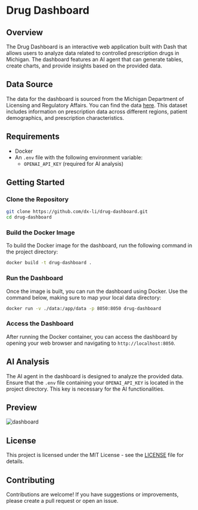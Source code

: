 
# Drug Dashboard

## Overview

The Drug Dashboard is an interactive web application built with Dash that allows users to analyze data related to controlled prescription drugs in Michigan. The dashboard features an AI agent that can generate tables, create charts, and provide insights based on the provided data.

## Data Source

The data for the dashboard is sourced from the Michigan Department of Licensing and Regulatory Affairs. You can find the data [here](https://www.michigan.gov/lara/bureau-list/bpl/health/maps/reports). This dataset includes information on prescription data across different regions, patient demographics, and prescription characteristics.

## Requirements

- Docker
- An `.env` file with the following environment variable:
  - `OPENAI_API_KEY` (required for AI analysis)

## Getting Started

### Clone the Repository

```bash
git clone https://github.com/dx-li/drug-dashboard.git
cd drug-dashboard
```

### Build the Docker Image

To build the Docker image for the dashboard, run the following command in the project directory:

```bash
docker build -t drug-dashboard .
```

### Run the Dashboard

Once the image is built, you can run the dashboard using Docker. Use the command below, making sure to map your local data directory:

```bash
docker run -v ./data:/app/data -p 8050:8050 drug-dashboard
```

### Access the Dashboard

After running the Docker container, you can access the dashboard by opening your web browser and navigating to `http://localhost:8050`.

## AI Analysis

The AI agent in the dashboard is designed to analyze the provided data. Ensure that the `.env` file containing your `OPENAI_API_KEY` is located in the project directory. This key is necessary for the AI functionalities.

## Preview
![dashboard](resources/dashboard.gif)

## License

This project is licensed under the MIT License - see the [LICENSE](LICENSE) file for details.

## Contributing

Contributions are welcome! If you have suggestions or improvements, please create a pull request or open an issue.
